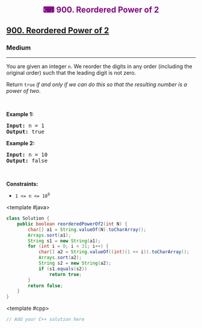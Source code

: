 <div align = "center">
<h style = "margin-bottom: 0px; margin-top: 0px; color : purple;" align = "center" class = "header">

## ⌨ 900. Reordered Power of 2

</h>
</div>

<h2><a href="https://leetcode.com/problems/reordered-power-of-2" target = "_blank">900. Reordered Power of 2</a></h2><h3>Medium</h3><hr><p>You are given an integer <code>n</code>. We reorder the digits in any order (including the original order) such that the leading digit is not zero.</p>

<p>Return <code>true</code> <em>if and only if we can do this so that the resulting number is a power of two</em>.</p>

<p>&nbsp;</p>
<p><strong class="example">Example 1:</strong></p>

<pre>
<strong>Input:</strong> n = 1
<strong>Output:</strong> true
</pre>

<p><strong class="example">Example 2:</strong></p>

<pre>
<strong>Input:</strong> n = 10
<strong>Output:</strong> false
</pre>

<p>&nbsp;</p>
<p><strong>Constraints:</strong></p>

<ul>
	<li><code>1 &lt;= n &lt;= 10<sup>9</sup></code></li>
</ul>

<CodeTabs :languages="[ { name: 'C++', slot: 'cpp' }, { name: 'Java', slot: 'java' } ]"> <template #java>

```java
class Solution {
    public boolean reorderedPowerOf2(int N) {
        char[] a1 = String.valueOf(N).toCharArray();
        Arrays.sort(a1);
        String s1 = new String(a1);
        for (int i = 0; i < 31; i++) {
            char[] a2 = String.valueOf((int)(1 << i)).toCharArray();
            Arrays.sort(a2);
            String s2 = new String(a2);
            if (s1.equals(s2))
                return true;
        }
        return false;
    }
}
```

</template>

<template #cpp>

```cpp
// Add your C++ solution here
```

</template>

</CodeTabs>
